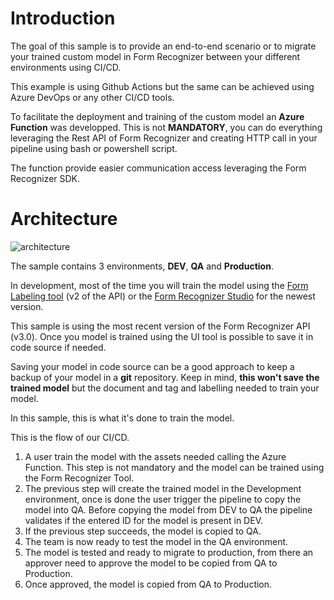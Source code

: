 # Introduction

The goal of this sample is to provide an end-to-end scenario or to migrate your trained custom model in Form Recognizer between your different environments using CI/CD.

This example is using Github Actions but the same can be achieved using Azure DevOps or any other CI/CD tools.

To facilitate the deployment and training of the custom model an **Azure Function** was developped.  This is not **MANDATORY**, you can do everything leveraging the Rest API of Form Recognizer and creating HTTP call in your pipeline using bash or powershell script.

The function provide easier communication access leveraging the Form Recognizer SDK.

# Architecture

![architecture](https://raw.githubusercontent.com/hugogirard/formRecognizerDevOps/main/diagram/architecture..drawio.svg)

The sample contains 3 environments, **DEV**, **QA** and **Production**.

In development, most of the time you will train the model using the [Form Labeling tool](https://docs.microsoft.com/en-us/azure/applied-ai-services/form-recognizer/label-tool) (v2 of the API) or the [Form Recognizer Studio](https://docs.microsoft.com/en-us/azure/applied-ai-services/form-recognizer/concept-form-recognizer-studio) for the newest version.

This sample is using the most recent version of the Form Recognizer API (v3.0).  Once you model is trained using the UI tool is possible to save it in code source if needed.  

Saving your model in code source can be a good approach to keep a backup of your model in a **git** repository.  Keep in mind, **this won't save the trained model** but the document and tag and labelling needed to train your model.

In this sample, this is what it's done to train the model.

This is the flow of our CI/CD.

1) A user train the model with the assets needed calling the Azure Function. This step is not mandatory and the model can be trained using the Form Recognizer Tool.
2) The previous step will create the trained model in the Development environment, once is done the user trigger the pipeline to copy the model into QA.  Before copying the model from DEV to QA the pipeline validates if the entered ID for the model is present in DEV.  
3) If the previous step succeeds, the model is copied to QA.
4) The team is now ready to test the model in the QA environment.
5) The model is tested and ready to migrate to production, from there an approver need to approve the model to be copied from QA to Production.
6) Once approved, the model is copied from QA to Production.

